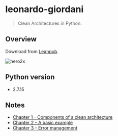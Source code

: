 # leonardo-giordani
> Clean Architectures in Python.

## Overview
Download from [Leanpub](https://leanpub.com/clean-architectures-in-python).

![hero2x](https://user-images.githubusercontent.com/44774033/68297393-2ad9aa80-00da-11ea-8cdb-57279a6c4761.png)

## Python version
- 2.7.15

## Notes
- [Chapter 1 - Components of a clean architecture](https://esa-pages.io/p/sharing/13096/posts/77/e9555c80213e3a06c79d.html)
- [Chapter 2 - A basic example](https://esa-pages.io/p/sharing/13096/posts/78/87195b8d27503c153e86.html)
- [Chapter 3 - Error management](https://esa-pages.io/p/sharing/13096/posts/79/f7d9081d5eed242e9160.html)
